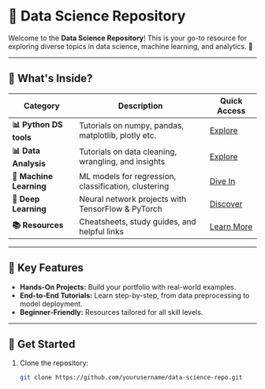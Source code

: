 # 🌟 Data Science Repository  

Welcome to the **Data Science Repository**! This is your go-to resource for exploring diverse topics in data science, machine learning, and analytics. 🚀  

---

## 📂 What's Inside?  
| **Category**            | **Description**                                       | **Quick Access**                   |
|-------------------------|-------------------------------------------------------|------------------------------------|
| **📊 Python DS tools**   | Tutorials on numpy, pandas, matplotlib, plotly etc.   | [Explore](./ds_tools/)        |
| **📊 Data Analysis**     | Tutorials on data cleaning, wrangling, and insights   | [Explore](./data-analysis/)        |
| **🤖 Machine Learning**  | ML models for regression, classification, clustering  | [Dive In](./ML/)     |
| **🧠 Deep Learning**     | Neural network projects with TensorFlow & PyTorch     | [Discover](./deep_learning/)       |
| **📚 Resources**         | Cheatsheets, study guides, and helpful links          | [Learn More](./resources/)         |

---

## 🎯 Key Features  

- **Hands-On Projects:** Build your portfolio with real-world examples.  
- **End-to-End Tutorials:** Learn step-by-step, from data preprocessing to model deployment.  
- **Beginner-Friendly:** Resources tailored for all skill levels.  

---

## 🚀 Get Started  

1. Clone the repository:  
   ```bash
   git clone https://github.com/yourusername/data-science-repo.git

